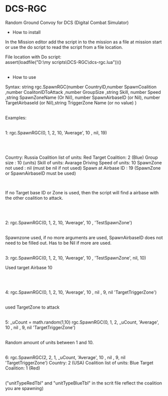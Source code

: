 # DCS-RGC
Random Ground Convoy for DCS (Digital Combat Simulator)

- How to install

In the Mission editor add the script in to the mission as a file at mission start or use the do script to read the script from a file location.

File location with Do script:<br>
assert(loadfile("D:\\my scripts\\DCS-RGC\\dcs-rgc.lua"))()
<br>
<br>
- How to use

Syntax:
string
rgc.SpawnRGC(number CountryID,number SpawnCoalition ,number CoalitonIDToAttack ,number GroupSize ,string Skill, number Speed ,string SpawnZoneName (Or Nil),
number SpawnAirbaseID (or Nil), number TargetAirbaseId (or Nil),string TriggerZone Name (or no value) )
<br>
<br>

Examples:
<br>
<br>

1:
rgc.SpawnRGC(0, 1, 2, 10, 'Average', 10 , nil, 19)

<br>
<br>

Country: Russia
Coalition list of units: Red
Target Coalition: 2 (Blue)
Group size : 10 (units)
Skill of units: Avarage
Driving Speed of units: 10
SpawnZone not used : nil (must be nil if not used)
Spawn at Airbase ID : 19 (SpawnZone or SpawnAirbaseID must be used)

<br>

If no Target base ID or Zone is used, then the script will find a airbase with the other coalition to attack.

<br>
<br>

2:
rgc.SpawnRGC(0, 1, 2, 10, 'Average', 10 , 'TestSpawnZone')

<br>
Spawnzone used, if no more arguments are used, SpawnAirbaseID does not need to be filled out. Has to be Nil if more are used.

<br>
<br>

3:
rgc.SpawnRGC(0, 1, 2, 10, 'Average', 10 , 'TestSpawnZone', nil, 10)
<br>

Used target Airbase 10

<br>
<br>

4:
rgc.SpawnRGC(0, 1, 2, 10, 'Average', 10 , nil , 9, nil 'TargetTriggerZone')

<br>
used TargetZone to attack

<br>
<br>

5:
_uCount = math.random(1,10)
rgc.SpawnRGC(0, 1, 2, _uCount, 'Average', 10 , nil , 9, nil 'TargetTriggerZone')

<br>
Random amount of units between 1 and 10.

<br>
<br>

6:
rgc.SpawnRGC(2, 2, 1, _uCount, 'Average', 10 , nil , 9, nil 'TargetTriggerZone')
Country: 2 (USA)
Coalition list of units: Blue
Target Coalition: 1 (Red)

<br>
("unitTypeRedTbl" and "unitTypeBlueTbl" in the scrit file reflect the coalition you are spawning)

